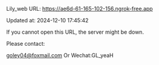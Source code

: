 Lily_web URL: https://ae6d-61-165-102-156.ngrok-free.app

Updated at: 2024-12-10 17:45:42

If you cannot open this URL, the server might be down.

Please contact: 

goley04@foxmail.com Or Wechat:GL_yeaH